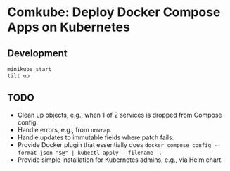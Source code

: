 # Comkube: Deploy Docker Compose Apps on Kubernetes

## Development

```bash
minikube start
tilt up
```

## TODO

- Clean up objects, e.g., when 1 of 2 services is dropped from Compose config.
- Handle errors, e.g., from `unwrap`.
- Handle updates to immutable fields where patch fails.
- Provide Docker plugin that essentially does
  `docker compose config --format json "$@" | kubectl apply --filename -`.
- Provide simple installation for Kubernetes admins, e.g., via Helm chart.
